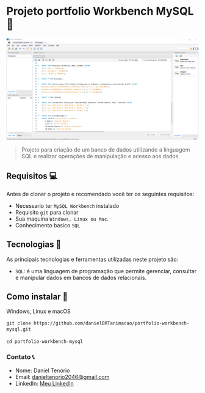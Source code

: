 # Projeto portfolio Workbench MySQL 💾

<img src="./img-project/img-project.png" alt="img-project" />

> Projeto para criação de um banco de dados utilizando a linguagem SQL e realizar operações de manipulação e acesso aos dados

## Requisitos 💻

Antes de clonar o projeto e recomendado você ter os seguintes requisitos:

-   Necessario ter `MySQL Workbench` instalado
-   Requisito `git` para clonar
-   Sua maquina `Windows, Linux ou Mac`.
-   Conhecimento basico `SQL`

## Tecnologias 🚀

As principais tecnologias e ferramentas utilizadas neste projeto são:

-   `SQL`: é uma linguagem de programação que permite gerenciar, consultar e manipular dados em bancos de dados relacionais.

## Como instalar 🚀

Windows, Linux e macOS

```
git clone https://github.com/danielBRTanimacao/portfolio-workbench-mysql.git

cd portfolio-workbench-mysql
```

### Contato 📞

-   Nome: Daniel Tenório
-   Email: danieltenorio2046@gmail.com
-   LinkedIn: [Meu LinkedIn](https://www.linkedin.com/in/daniel-tenório-6471b0244/)

